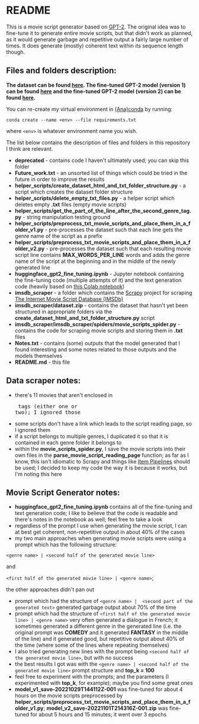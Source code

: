 # README

This is a movie script generator based on [GPT-2](https://en.wikipedia.org/wiki/GPT-2). The original idea was to fine-tune it to generate entire movie scripts, but that didn't work as planned, as it would generate garbage and repetitive output a fairly large number of times. It does generate (mostly) coherent text within its sequence length though.
 
## Files and folders description:

**The dataset can be found [here](https://drive.google.com/file/d/1au3Qk0OyPJ9Dcozu7yV7hzh6PX7j6CBF/view?usp=share_link). The fine-tuned GPT-2 model (version 1) can be found [here](https://drive.google.com/file/d/1P8CGGWo63UHYm_yeJlR7jBqkGLe9Yeuw/view?usp=share_link) and the fine-tuned GPT-2 model (version 2) can be found [here](https://drive.google.com/file/d/1mMG0O-TLQO2NXdDGYQH8pOC9mXM_lX9b/view?usp=share_link).**

You can re-create my virtual environment in [(Ana)conda](https://www.anaconda.com/) by running:

```
conda create --name <env> --file requirements.txt
```

where `<env>` is whatever environment name you wish.

The list below contains the description of files and folders in this repository I think are relevant. 

 - **deprecated** - contains code I haven't ultimately used; you can skip this folder
 - **Future_work.txt** - an unsorted list of things which could be tried in the future in order to improve the results
 - **helper_scripts/create_dataset_html_and_txt_folder_structure.py** - a script which creates the dataset folder structure
 - **helper_scripts/delete_empty_txt_files.py** - a helper script which deletes empty **.txt** files (empty movie scripts)
 - **helper_scripts/get_the_part_of_the_line_after_the_second_genre_tag.py** - string manipulation testing ground
 - **helper_scripts/preprocess_txt_movie_scripts_and_place_them_in_a_folder_v1.py** - pre-processes the dataset such that each line gets the genre name of the script as a prefix
 - **helper_scripts/preprocess_txt_movie_scripts_and_place_them_in_a_folder_v2.py** - pre-processes the dataset such that each resulting movie script line contains **MAX_WORDS_PER_LINE** words and adds the genre name of the script at the beginning and in the middle of the newly generated line
 - **huggingface_gpt2_fine_tuning.ipynb** - Jupyter notebook containing the fine-tuning code (multiple attempts of it) and the text generation code (heavily based on [this Colab notebook](https://reyfarhan.com/posts/easy-gpt2-finetuning-huggingface/))
 - **imsdb_scraper** - a folder which contains the [Scrapy](https://scrapy.org/) project for scraping [The Internet Movie Script Database (IMSDb)](https://imsdb.com/)
 - **imsdb_scraper/dataset.zip** - contains the dataset that hasn't yet been structured in appropriate folders via the **create_dataset_html_and_txt_folder_structure.py** script
 - **imsdb_scraper/imsdb_scraper/spiders/movie_scripts_spider.py** - contains the code for scraping movie scripts and storing them in **.txt** files
 - **Notes.txt** - contains (some) outputs that the model generated that I found interesting and some notes related to those outputs and the models themselves
 - **README.md** - this file
 
 
## Data scraper notes:

 - there's 11 movies that aren't enclosed in <pre> tags (either one or two); I ignored those
 - some scripts don't have a link which leads to the script reading page, so I ignored them
 - if a script belongs to multiple genres, I duplicated it so that it is contained in each genre folder it belongs to
 - within the **movie_scripts_spider.py**, I save the movie scripts into their own files in the **parse_movie_script_reading_page** function; as far as I know, this isn't idiomatic to Scrapy and things like [Item Pipelines](https://docs.scrapy.org/en/latest/topics/item-pipeline.html) should be used; I decided to keep my code the way it is because it works, but I'm noting this here
 
## Movie Script Generator notes:
 
 - **huggingface_gpt2_fine_tuning.ipynb** contains all of the fine-tuning and text generation code; I like to believe that the code is readable and there's notes in the notebook as well; feel free to take a look
 - regardless of the prompt I use when generating the movie script, I can at best get coherent, non-repetitive output in about 40% of the cases
 - my two main approaches when generating movie scripts were using a prompt which has the following structure:
 
 `<genre name> | <second half of the generated movie line>`
 
 and
 
 `<first half of the generated movie line> | <genre name>`;
 
 the other approaches didn't pan out
 - prompt which had the structure of `<genre name> |  <second part of the generated text>` generated garbage output about 70% of the time
 - prompt which had the structure of `<first half of the generated movie line> | <genre name>` very often generated a dialogue in French; it sometimes generated a different genre in the generated line (i.e. the original prompt was **COMEDY** and it generated **FANTASY** in the middle of the line) and it generated good, but repetitive output about 40% of the time (where some of the lines where repeating themselves)
 - I also tried generating new lines with the prompt being `<second half of the generated movie line>`, but with no success
 - the best results I got was with the `<genre name> | <second half of the generated movie line>` prompt structure and **top_k = 100**
 - feel free to experiment with the prompts; and the parameters (I experimented with **top_k**, for example); maybe you find some great ones
 - **model_v1_save-20221029T144112Z-001** was fine-tuned for about 4 hours on the movie scripts preprocessed by **helper_scripts/preprocess_txt_movie_scripts_and_place_them_in_a_folder_v1.py**; **model_v2_save-20221101T214316Z-001.zip** was fine-tuned for about 5 hours and 15 minutes; it went over 3 epochs
